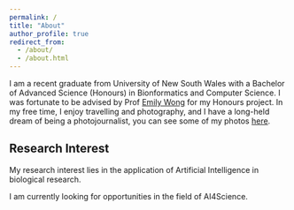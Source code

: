 ```yaml
---
permalink: /
title: "About"
author_profile: true
redirect_from: 
  - /about/
  - /about.html
---
```


I am a recent graduate from University of New South Wales with a Bachelor of Advanced Science (Honours) in Bionformatics and Computer Science. I was fortunate to be advised by Prof [Emily Wong](https://www.victorchang.edu.au/about-us/our-scientists/aprof-emily-wong) for my Honours project. In my free time, I enjoy travelling and photography, and I have a long-held dream of being a photojournalist, you can see some of my photos [here](https://zelunli.github.io/photography/). 

Research Interest
-----
My research interest lies in the application of Artificial Intelligence in biological research.

I am currently looking for opportunities in the field of AI4Science.

